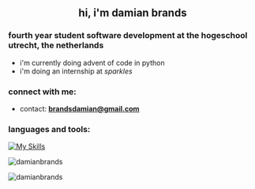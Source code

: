 <h2 align="center">hi, i'm damian brands</h2>
<h3 align="left">fourth year student software development at the hogeschool utrecht, the netherlands</h3>


- i'm currently doing advent of code in python
- i'm doing an internship at *sparkles*


<h3 align="left">connect with me:</h3>

- contact: **brandsdamian@gmail.com**

<h3 align="left">languages and tools:</h3>

[![My Skills](https://skillicons.dev/icons?i=js,html,css,angular,react,vue,firebase,py,cs,java,spring,postman,ps,figma)](https://skillicons.dev)


<p><img align="center" src="https://github-readme-stats.vercel.app/api/top-langs?username=damianbrands&show_icons=true&locale=en&layout=compact&theme=github_dark" alt="damianbrands" /></p>
<p align="left"> <img src="https://komarev.com/ghpvc/?username=damianbrands&label=Profile%20views&color=0e75b6&style=flat" alt="damianbrands" /> </p>
